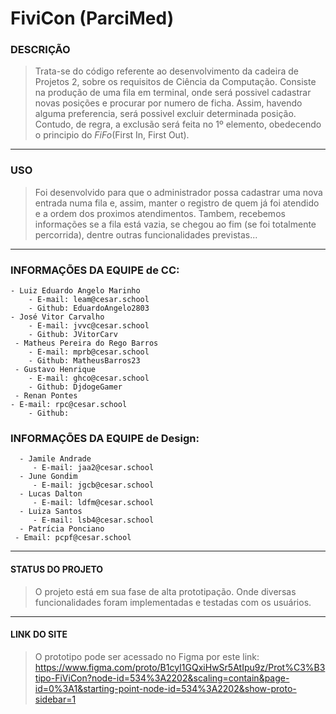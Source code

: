 # FiviCon (ParciMed)


### DESCRIÇÃO

>Trata-se do código referente ao desenvolvimento da cadeira de Projetos 2, sobre os requisitos de Ciência da Computação.
>Consiste na produção de uma fila em terminal, onde será possivel cadastrar novas posições e procurar por numero de ficha. Assim, havendo alguma preferencia, será possivel excluir determinada posição. Contudo, de regra, a exclusão será feita no 1º elemento, obedecendo o principio do _FiFo_(First In, First Out).

___
### USO

>Foi desenvolvido para que o administrador possa cadastrar uma nova entrada numa fila e, assim, manter o registro de quem já foi atendido e a ordem dos proximos atendimentos.
>Tambem, recebemos informações se a fila está vazia, se chegou ao fim (se foi totalmente percorrida), dentre outras funcionalidades previstas... 
___
### INFORMAÇÕES DA EQUIPE de CC:

	- Luiz Eduardo Angelo Marinho 
		- E-mail: leam@cesar.school
		- Github: EduardoAngelo2803
	- José Vitor Carvalho
		- E-mail: jvvc@cesar.school 
		- Github: JVitorCarv
	 - Matheus Pereira do Rego Barros
		- E-mail: mprb@cesar.school 
		- Github: MatheusBarros23
	 - Gustavo Henrique
		- E-mail: ghco@cesar.school 
		- Github: DjdogeGamer
	 - Renan Pontes
    - E-mail: rpc@cesar.school 
		- Github: 
    
### INFORMAÇÕES DA EQUIPE de Design:

	  - Jamile Andrade
		 - E-mail: jaa2@cesar.school
	  - June Gondim
		 - E-mail: jgcb@cesar.school
 	  - Lucas Dalton
		 - E-mail: ldfm@cesar.school 
	  - Luiza Santos
		 - E-mail: lsb4@cesar.school 
	  - Patrícia Ponciano
     - Email: pcpf@cesar.school
___
#### STATUS DO PROJETO
> O projeto está em sua fase de alta prototipação. Onde diversas funcionalidades foram implementadas e testadas com os usuários.
> 
___
#### LINK DO SITE
> O prototipo pode ser acessado no Figma por este link: https://www.figma.com/proto/B1cyI1GQxiHwSr5AtIpu9z/Prot%C3%B3tipo-FiViCon?node-id=534%3A2202&scaling=contain&page-id=0%3A1&starting-point-node-id=534%3A2202&show-proto-sidebar=1
